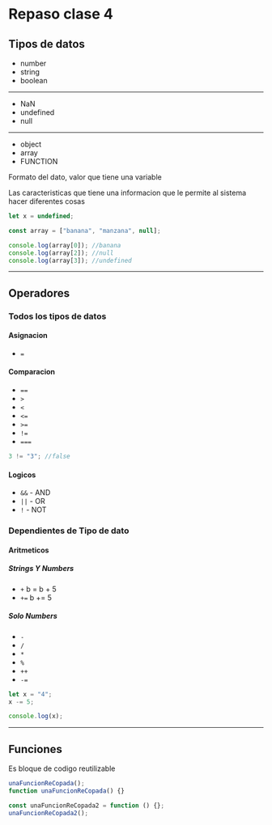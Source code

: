 # Repaso clase 4

## Tipos de datos

- number
- string
- boolean

---

- NaN
- undefined
- null

---

- object
- array
- FUNCTION

Formato del dato, valor que tiene una variable

Las caracteristicas que tiene una informacion que le permite al sistema hacer diferentes cosas

```js
let x = undefined;

const array = ["banana", "manzana", null];

console.log(array[0]); //banana
console.log(array[2]); //null
console.log(array[3]); //undefined
```

---

## Operadores

### Todos los tipos de datos

#### Asignacion

- `=`

#### Comparacion

- `==`
- `>`
- `<`
- `<=`
- `>=`
- `!=`
- `===`

```js
3 != "3"; //false
```

#### Logicos

- `&&` - AND
- `||` - OR
- `!` - NOT

### Dependientes de Tipo de dato

#### Aritmeticos

##### Strings Y Numbers

- `+` b = b + 5
- `+=` b += 5

##### Solo Numbers

- `-`
- `/`
- `*`
- `%`
- `++`
- `-=`

```js
let x = "4";
x -= 5;

console.log(x);
```

---

## Funciones

Es bloque de codigo reutilizable

```js
unaFuncionReCopada();
function unaFuncionReCopada() {}

const unaFuncionReCopada2 = function () {};
unaFuncionReCopada2();
```
